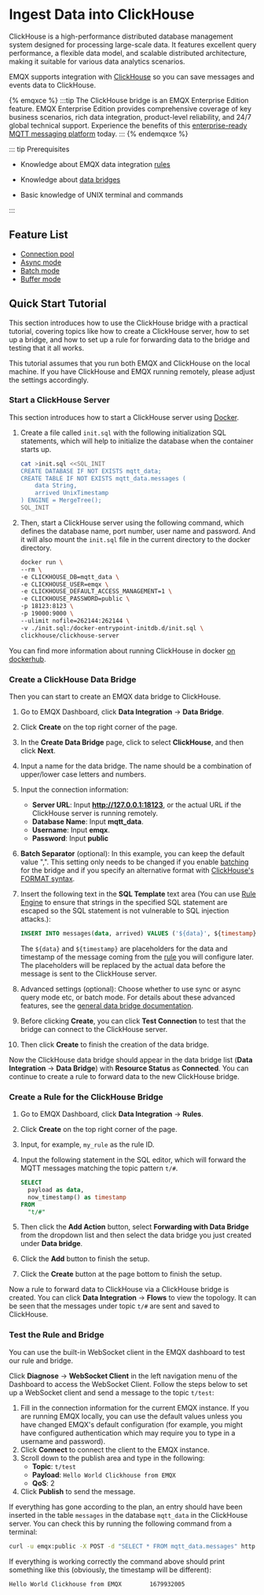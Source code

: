 # Ingest Data into ClickHouse 

ClickHouse is a high-performance distributed database management system designed for processing large-scale data. It features excellent query performance, a flexible data model, and scalable distributed architecture, making it suitable for various data analytics scenarios.

EMQX supports integration with [ClickHouse](https://clickhouse.com/) so you can save messages and events data to ClickHouse. 

{% emqxce %}
:::tip
The ClickHouse bridge is an EMQX Enterprise Edition feature. EMQX Enterprise Edition provides comprehensive coverage of key business scenarios, rich data integration, product-level reliability, and 24/7 global technical support. Experience the benefits of this [enterprise-ready MQTT messaging platform](https://www.emqx.com/en/try?product=enterprise) today.
:::
{% endemqxce %}

::: tip Prerequisites

- Knowledge about EMQX data integration [rules](./rules.md)

- Knowledge about [data bridges](./data-bridges.md)

- Basic knowledge of UNIX terminal and commands 

:::

## Feature List

- [Connection pool](./data-bridges.md)
- [Async mode](./data-bridges.md)
- [Batch mode](./data-bridges.md)
- [Buffer mode](./data-bridges.md)

## Quick Start Tutorial

This section introduces how to use the ClickHouse bridge with a practical tutorial, covering topics like how to create a ClickHouse server, how to set up a bridge, and how to set up a rule for forwarding data to the bridge and testing that it all works. 

This tutorial assumes that you run both EMQX and ClickHouse on the local machine. If you have ClickHouse and EMQX running remotely, please adjust the settings accordingly.

### Start a ClickHouse Server

This section introduces how to start a ClickHouse server using [Docker](https://www.docker.com/). 

1. Create a file called `init.sql` with the following initialization SQL statements, which will help to initialize the database when the container starts up.

   ```bash
   cat >init.sql <<SQL_INIT
   CREATE DATABASE IF NOT EXISTS mqtt_data;
   CREATE TABLE IF NOT EXISTS mqtt_data.messages (
       data String,
       arrived UnixTimestamp
   ) ENGINE = MergeTree();
   SQL_INIT
   ```

2. Then, start a ClickHouse server using the following command, which defines the database name, port number, user name and password. And it will also mount the `init.sql` file in the current directory to the docker directory.

   ```bash
   docker run \
   --rm \
   -e CLICKHOUSE_DB=mqtt_data \
   -e CLICKHOUSE_USER=emqx \
   -e CLICKHOUSE_DEFAULT_ACCESS_MANAGEMENT=1 \
   -e CLICKHOUSE_PASSWORD=public \
   -p 18123:8123 \
   -p 19000:9000 \
   --ulimit nofile=262144:262144 \
   -v ./init.sql:/docker-entrypoint-initdb.d/init.sql \
   clickhouse/clickhouse-server
   ```

You can find more information about running ClickHouse in docker [on dockerhub](https://hub.docker.com/r/clickhouse/clickhouse-server).

### Create a ClickHouse Data Bridge

Then you can start to create an EMQX data bridge to ClickHouse.

1. Go to EMQX Dashboard, click **Data Integration** -> **Data Bridge**.

2. Click **Create** on the top right corner of the page.

3. In the **Create Data Bridge** page, click to select **ClickHouse**, and then click **Next**.

4. Input a name for the data bridge. The name should be a combination of upper/lower case letters and numbers.

5. Input the connection information:
   *  **Server URL**: Input **http://127.0.0.1:18123**, or the actual URL if the ClickHouse server is running remotely.
   * **Database Name**: Input **mqtt_data**.
   * **Username**: Input **emqx**.
   * **Password**: Input **public**
   
7. **Batch Separator** (optional): In this example, you can keep the default value ",". This setting only needs to be changed if you enable [batching](./data-bridges.md) for the bridge and if you specify an alternative format with [ClickHouse's FORMAT syntax](https://clickhouse.com/docs/en/sql-reference/statements/insert-into).
   
7. Insert the following text in the **SQL Template** text area (You can use [Rule Engine](./rules.md) to ensure that strings in the specified SQL statement are escaped so the SQL statement is not vulnerable to SQL injection attacks.):
   
   ```sql
   INSERT INTO messages(data, arrived) VALUES ('${data}', ${timestamp})
   ```
   The `${data}` and `${timestamp}` are placeholders for the data and timestamp of the message coming from the [rule](#create-a-rule-for-our-clickhouse-bridge) you will configure later. The placeholders will be replaced by the actual data before the message is sent to the ClickHouse server.
   
7. Advanced settings (optional):  Choose whether to use sync or async query mode etc, or batch mode. For details about these advanced features, see the [general data bridge documentation](./data-bridges.md).

8. Before clicking **Create**, you can click **Test Connection** to test that the bridge can connect to the ClickHouse server.

10. Then click **Create** to finish the creation of the data bridge.

Now the ClickHouse data bridge should appear in the data bridge list (**Data Integration** -> **Data Bridge**) with **Resource Status** as **Connected**. You can continue to create a rule to forward data to the new ClickHouse bridge. 

### Create a Rule for the ClickHouse Bridge

1. Go to EMQX Dashboard, click **Data Integration** -> **Rules**.

2. Click **Create** on the top right corner of the page.

3. Input, for example, `my_rule` as the rule ID.

5. Input the following statement in the SQL editor, which will forward the MQTT messages matching the topic pattern `t/#`. 
   
   ```sql
   SELECT 
     payload as data,
     now_timestamp() as timestamp
   FROM
     "t/#"
   ```
   
5. Then click the **Add Action** button, select **Forwarding with Data Bridge** from the dropdown list and then select the data bridge you just created under **Data bridge**.  

7. Click the **Add** button to finish the setup. 
8. Click the **Create** button at the page bottom to finish the setup. 

Now a rule to forward data to ClickHouse via a ClickHouse bridge is created. You can click **Data Integration** -> **Flows** to view the topology. It can be seen that the messages under topic `t/#`  are sent and saved to ClickHouse. 

### Test the Rule and Bridge

You can use the built-in WebSocket client in the EMQX dashboard to test our rule and bridge.

Click **Diagnose** -> **WebSocket Client** in the left navigation menu of the Dashboard to access the WebSocket Client. Follow the steps below to set up a WebSocket client and send a message to the topic `t/test`:

1. Fill in the connection information for the current EMQX instance. If you are running EMQX locally, you can use the default values unless you have changed EMQX's default configuration (for example, you might have configured authentication which may require you to type in a username and password). 
2. Click **Connect** to connect the client to the EMQX instance.
3. Scroll down to the publish area and type in the following:
   * **Topic**: `t/test`
   * **Payload**: `Hello World Clickhouse from EMQX`
   * **QoS**: 2
4. Click **Publish** to send the message.

If everything has gone according to the plan, an entry should have been inserted in the table `messages` in the database `mqtt_data` in the ClickHouse server. You can check this by running the following command from a terminal:

```bash
curl -u emqx:public -X POST -d "SELECT * FROM mqtt_data.messages" http://localhost:18123
```

If everything is working correctly the command above should print something like this (obviously, the timestamp will be different):

```
Hello World Clickhouse from EMQX        1679932005
```
